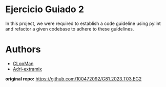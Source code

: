 # Ejercicio Guiado 2

In this project, we were required to establish a code guideline using pylint and refactor a given codebase to adhere to these guidelines.

# Authors

- [CLopMan](https://github.com/CLopMan)
- [Adri-extramix](https://github.com/Adri-Extremix)

**original repo:** https://github.com/100472092/G81.2023.T03.EG2
